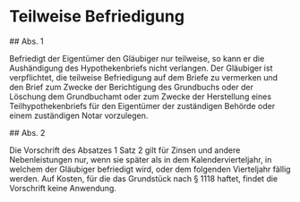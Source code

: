 # Teilweise Befriedigung



\#\# Abs. 1

 Befriedigt der Eigentümer den Gläubiger nur teilweise, so kann er die Aushändigung des Hypothekenbriefs nicht verlangen. Der Gläubiger ist verpflichtet, die teilweise Befriedigung auf dem Briefe zu vermerken und den Brief zum Zwecke der Berichtigung des Grundbuchs oder der Löschung dem Grundbuchamt oder zum Zwecke der Herstellung eines Teilhypothekenbriefs für den Eigentümer der zuständigen Behörde oder einem zuständigen Notar vorzulegen.

\#\# Abs. 2

 Die Vorschrift des Absatzes 1 Satz 2 gilt für Zinsen und andere Nebenleistungen nur, wenn sie später als in dem Kalendervierteljahr, in welchem der Gläubiger befriedigt wird, oder dem folgenden Vierteljahr fällig werden. Auf Kosten, für die das Grundstück nach § 1118 haftet, findet die Vorschrift keine Anwendung. 

